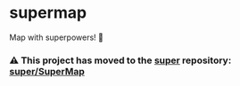 # supermap
Map with superpowers! 💪

### ⚠️ This project has moved to the [super](https://github.com/clarketm/super) repository: [super/SuperMap](https://github.com/clarketm/super/tree/master/packages/supermap#readme)
